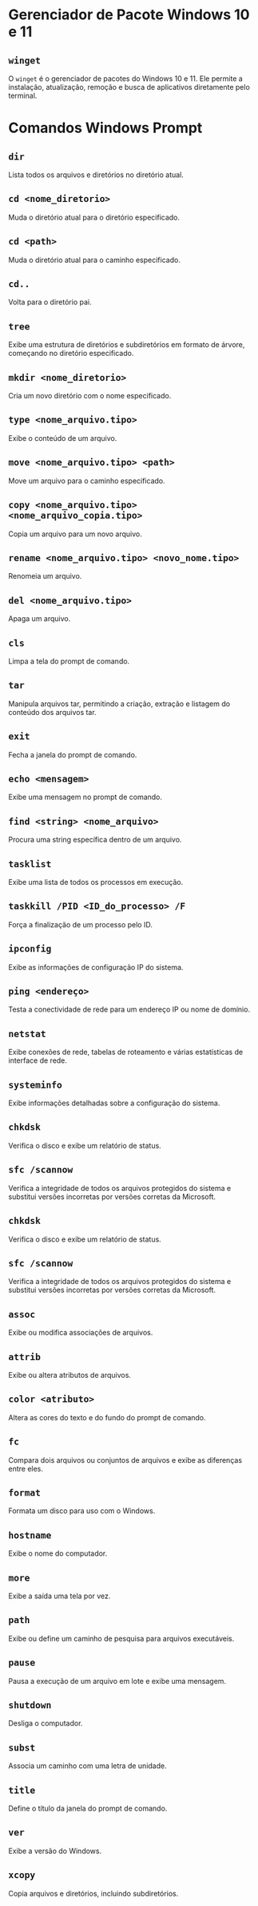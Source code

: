 # Gerenciador de Pacote Windows 10 e 11

## `winget`
O `winget` é o gerenciador de pacotes do Windows 10 e 11. Ele permite a instalação, atualização, remoção e busca de aplicativos diretamente pelo terminal.

# Comandos Windows Prompt

## `dir`
Lista todos os arquivos e diretórios no diretório atual.

## `cd <nome_diretorio>`
Muda o diretório atual para o diretório especificado.

## `cd <path>`
Muda o diretório atual para o caminho especificado.

## `cd..`
Volta para o diretório pai.

## `tree`
Exibe uma estrutura de diretórios e subdiretórios em formato de árvore, começando no diretório especificado.

## `mkdir <nome_diretorio>`
Cria um novo diretório com o nome especificado.

## `type <nome_arquivo.tipo>`
Exibe o conteúdo de um arquivo.

## `move <nome_arquivo.tipo> <path>`
Move um arquivo para o caminho especificado.

## `copy <nome_arquivo.tipo> <nome_arquivo_copia.tipo>`
Copia um arquivo para um novo arquivo.

## `rename <nome_arquivo.tipo> <novo_nome.tipo>`
Renomeia um arquivo.

## `del <nome_arquivo.tipo>`
Apaga um arquivo.

## `cls`
Limpa a tela do prompt de comando.

## `tar`
Manipula arquivos tar, permitindo a criação, extração e listagem do conteúdo dos arquivos tar.

## `exit`
Fecha a janela do prompt de comando.

## `echo <mensagem>`
Exibe uma mensagem no prompt de comando.

## `find <string> <nome_arquivo>`
Procura uma string específica dentro de um arquivo.

## `tasklist`
Exibe uma lista de todos os processos em execução.

## `taskkill /PID <ID_do_processo> /F`
Força a finalização de um processo pelo ID.

## `ipconfig`
Exibe as informações de configuração IP do sistema.

## `ping <endereço>`
Testa a conectividade de rede para um endereço IP ou nome de domínio.

## `netstat`
Exibe conexões de rede, tabelas de roteamento e várias estatísticas de interface de rede.

## `systeminfo`
Exibe informações detalhadas sobre a configuração do sistema.

## `chkdsk`
Verifica o disco e exibe um relatório de status.

## `sfc /scannow`
Verifica a integridade de todos os arquivos protegidos do sistema e substitui versões incorretas por versões corretas da Microsoft.

## `chkdsk`
Verifica o disco e exibe um relatório de status.

## `sfc /scannow`
Verifica a integridade de todos os arquivos protegidos do sistema e substitui versões incorretas por versões corretas da Microsoft.

## `assoc`
Exibe ou modifica associações de arquivos.

## `attrib`
Exibe ou altera atributos de arquivos.

## `color <atributo>`
Altera as cores do texto e do fundo do prompt de comando.

## `fc`
Compara dois arquivos ou conjuntos de arquivos e exibe as diferenças entre eles.

## `format`
Formata um disco para uso com o Windows.

## `hostname`
Exibe o nome do computador.

## `more`
Exibe a saída uma tela por vez.

## `path`
Exibe ou define um caminho de pesquisa para arquivos executáveis.

## `pause`
Pausa a execução de um arquivo em lote e exibe uma mensagem.

## `shutdown`
Desliga o computador.

## `subst`
Associa um caminho com uma letra de unidade.

## `title`
Define o título da janela do prompt de comando.

## `ver`
Exibe a versão do Windows.

## `xcopy`
Copia arquivos e diretórios, incluindo subdiretórios.